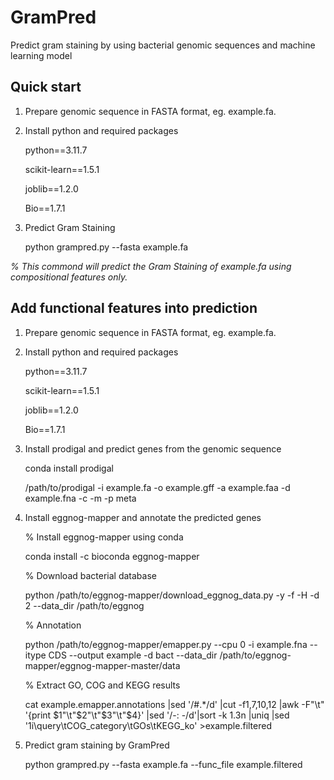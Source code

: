 # GramPred
Predict gram staining by using bacterial genomic sequences and machine learning model

## Quick start
1. Prepare genomic sequence in FASTA format, eg. example.fa.
2. Install python and required packages

    python==3.11.7
   
    scikit-learn==1.5.1
  
    joblib==1.2.0
  
    Bio==1.7.1
  
4. Predict Gram Staining
   
    python grampred.py --fasta example.fa

_% This commond will predict the Gram Staining of example.fa using compositional features only._


## Add functional features into prediction
1. Prepare genomic sequence in FASTA format, eg. example.fa.
2. Install python and required packages

   python==3.11.7
   
    scikit-learn==1.5.1
  
    joblib==1.2.0
  
    Bio==1.7.1
   
4. Install prodigal and predict genes from the genomic sequence

    conda install prodigal

    /path/to/prodigal -i example.fa -o example.gff -a example.faa -d example.fna -c -m -p meta
   
5. Install eggnog-mapper and annotate the predicted genes

    % Install eggnog-mapper using conda
   
   conda install -c bioconda eggnog-mapper

   % Download bacterial database 

   python /path/to/eggnog-mapper/download_eggnog_data.py -y -f -H -d 2 --data_dir /path/to/eggnog

   % Annotation 

   python /path/to/eggnog-mapper/emapper.py --cpu 0 -i example.fna --itype CDS --output example -d bact --data_dir /path/to/eggnog-mapper/eggnog-mapper-master/data

   % Extract GO, COG and KEGG results 

   cat example.emapper.annotations |sed '/#.*/d' |cut -f1,7,10,12 |awk -F"\t" '{print $1"\t"$2"\t"$3"\t"$4}' |sed '/-: -/d'|sort -k 1.3n |uniq |sed '1i\query\tCOG_category\tGOs\tKEGG_ko' >example.filtered
   
8. Predict gram staining by GramPred

   python grampred.py --fasta example.fa --func_file example.filtered

